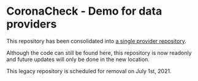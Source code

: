 # CoronaCheck - Demo for data providers 

This repository has been consolidated into [a single provider repository](https://github.com/minvws/nl-covid19-coronacheck-provider-docs). 

Although the code can still be found here, this repository is now readonly and future updates will only be done in the new location.

This legacy repository is scheduled for removal on July 1st, 2021.
